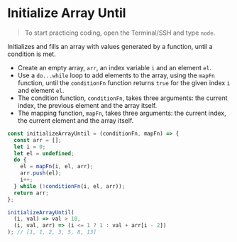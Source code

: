# Initialize Array Until

> To start practicing coding, open the Terminal/SSH and type `node`.

Initializes and fills an array with values generated by a function, until a condition is met.

- Create an empty array, `arr`, an index variable `i` and an element `el`.
- Use a `do...while` loop to add elements to the array, using the `mapFn` function, until the `conditionFn` function returns `true` for the given index `i` and element `el`.
- The condition function, `conditionFn`, takes three arguments: the current index, the previous element and the array itself.
- The mapping function, `mapFn`, takes three arguments: the current index, the current element and the array itself.

```js
const initializeArrayUntil = (conditionFn, mapFn) => {
  const arr = [];
  let i = 0;
  let el = undefined;
  do {
    el = mapFn(i, el, arr);
    arr.push(el);
    i++;
  } while (!conditionFn(i, el, arr));
  return arr;
};
```

```js
initializeArrayUntil(
  (i, val) => val > 10,
  (i, val, arr) => (i <= 1 ? 1 : val + arr[i - 2])
); // [1, 1, 2, 3, 5, 8, 13]
```

